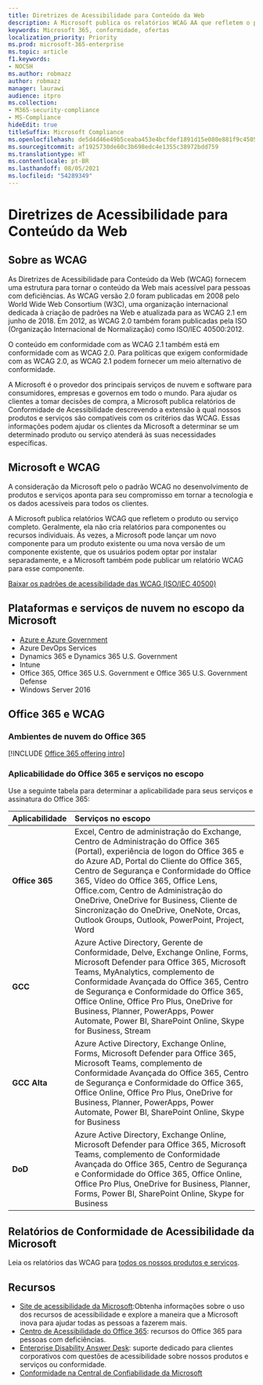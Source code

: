 ```yaml
---
title: Diretrizes de Acessibilidade para Conteúdo da Web
description: A Microsoft publica os relatórios WCAG AA que refletem o produto ou serviço completo, ou partes do produto que podem ser instaladas separadamente.
keywords: Microsoft 365, conformidade, ofertas
localization_priority: Priority
ms.prod: microsoft-365-enterprise
ms.topic: article
f1.keywords:
- NOCSH
ms.author: robmazz
author: robmazz
manager: laurawi
audience: itpro
ms.collection:
- M365-security-compliance
- MS-Compliance
hideEdit: true
titleSuffix: Microsoft Compliance
ms.openlocfilehash: de5d4d46e49b5ceaba453e4bcfdef1891d15e080e881f9c450585bca1a1af88b
ms.sourcegitcommit: af1925730de60c3b698edc4e1355c38972bdd759
ms.translationtype: HT
ms.contentlocale: pt-BR
ms.lasthandoff: 08/05/2021
ms.locfileid: "54289349"
---
```

# <a name="web-content-accessibility-guidelines"></a>Diretrizes de Acessibilidade para Conteúdo da Web

## <a name="about-wcag"></a>Sobre as WCAG

As Diretrizes de Acessibilidade para Conteúdo da Web (WCAG) fornecem uma estrutura para tornar o conteúdo da Web mais acessível para pessoas com deficiências. As WCAG versão 2.0 foram publicadas em 2008 pelo World Wide Web Consortium (W3C), uma organização internacional dedicada à criação de padrões na Web e atualizada para as WCAG 2.1 em junho de 2018. Em 2012, as WCAG 2.0 também foram publicadas pela ISO (Organização Internacional de Normalização) como ISO/IEC 40500:2012.

O conteúdo em conformidade com as WCAG 2.1 também está em conformidade com as WCAG 2.0. Para políticas que exigem conformidade com as WCAG 2.0, as WCAG 2.1 podem fornecer um meio alternativo de conformidade.

A Microsoft é o provedor dos principais serviços de nuvem e software para consumidores, empresas e governos em todo o mundo. Para ajudar os clientes a tomar decisões de compra, a Microsoft publica relatórios de Conformidade de Acessibilidade descrevendo a extensão à qual nossos produtos e serviços são compatíveis com os critérios das WCAG. Essas informações podem ajudar os clientes da Microsoft a determinar se um determinado produto ou serviço atenderá às suas necessidades específicas.
  
## <a name="microsoft-and-wcag"></a>Microsoft e WCAG

A consideração da Microsoft pelo o padrão WCAG no desenvolvimento de produtos e serviços aponta para seu compromisso em tornar a tecnologia e os dados acessíveis para todos os clientes.

A Microsoft publica relatórios WCAG que refletem o produto ou serviço completo. Geralmente, ela não cria relatórios para componentes ou recursos individuais. Às vezes, a Microsoft pode lançar um novo componente para um produto existente ou uma nova versão de um componente existente, que os usuários podem optar por instalar separadamente, e a Microsoft também pode publicar um relatório WCAG para esse componente.

[Baixar os padrões de acessibilidade das WCAG (ISO/IEC 40500)](https://www.w3.org/WAI/standards-guidelines/wcag/)

## <a name="microsoft-in-scope-cloud-platforms--services"></a>Plataformas e serviços de nuvem no escopo da Microsoft

- [Azure e Azure Government](https://go.microsoft.com/fwlink/p/?linkid=2051569)
- Azure DevOps Services
- Dynamics 365 e Dynamics 365 U.S. Government
- Intune
- Office 365, Office 365 U.S. Government e Office 365 U.S. Government Defense
- Windows Server 2016

## <a name="office-365-and-wcag"></a>Office 365 e WCAG

### <a name="office-365-cloud-environments"></a>Ambientes de nuvem do Office 365

[!INCLUDE [Office 365 offering intro](../includes/o365-offering-introduction.md)]

### <a name="office-365-applicability-and-in-scope-services"></a>Aplicabilidade do Office 365 e serviços no escopo

Use a seguinte tabela para determinar a aplicabilidade para seus serviços e assinatura do Office 365:

| **Aplicabilidade** | **Serviços no escopo** |
|:------------------|:----------------------|
| **Office 365** | Excel, Centro de administração do Exchange, Centro de Administração do Office 365 (Portal), experiência de logon do Office 365 e do Azure AD, Portal do Cliente do Office 365, Centro de Segurança e Conformidade do Office 365, Vídeo do Office 365, Office Lens, Office.com, Centro de Administração do OneDrive, OneDrive for Business, Cliente de Sincronização do OneDrive, OneNote, Orcas, Outlook Groups, Outlook, PowerPoint, Project, Word  |
| **GCC** | Azure Active Directory, Gerente de Conformidade, Delve, Exchange Online, Forms, Microsoft Defender para Office 365, Microsoft Teams, MyAnalytics, complemento de Conformidade Avançada do Office 365, Centro de Segurança e Conformidade do Office 365, Office Online, Office Pro Plus, OneDrive for Business, Planner, PowerApps, Power Automate, Power BI, SharePoint Online, Skype for Business, Stream |
| **GCC Alta** | Azure Active Directory, Exchange Online, Forms, Microsoft Defender para Office 365, Microsoft Teams, complemento de Conformidade Avançada do Office 365, Centro de Segurança e Conformidade do Office 365, Office Online, Office Pro Plus, OneDrive for Business, Planner, PowerApps, Power Automate, Power BI, SharePoint Online, Skype for Business |
| **DoD** | Azure Active Directory, Exchange Online, Microsoft Defender para Office 365, Microsoft Teams, complemento de Conformidade Avançada do Office 365, Centro de Segurança e Conformidade do Office 365, Office Online, Office Pro Plus, OneDrive for Business, Planner, Forms, Power BI, SharePoint Online, Skype for Business |

## <a name="microsoft-accessibility-conformance-reports"></a>Relatórios de Conformidade de Acessibilidade da Microsoft

Leia os relatórios das WCAG para [todos os nossos produtos e serviços](https://cloudblogs.microsoft.com/industry-blog/government/2018/09/11/accessibility-conformance-reports/).

## <a name="resources"></a>Recursos

- [Site de acessibilidade da Microsoft](https://www.microsoft.com/accessibility):Obtenha informações sobre o uso dos recursos de acessibilidade e explore a maneira que a Microsoft inova para ajudar todas as pessoas a fazerem mais.
- [Centro de Acessibilidade do Office 365](https://go.microsoft.com/fwlink/p/?linkid=2051801): recursos do Office 365 para pessoas com deficiências.
- [Enterprise Disability Answer Desk](https://go.microsoft.com/fwlink/p/?linkid=2050890): suporte dedicado para clientes corporativos com questões de acessibilidade sobre nossos produtos e serviços ou conformidade.
- [Conformidade na Central de Confiabilidade da Microsoft](https://www.microsoft.com/trust-center/compliance/compliance-overview)
